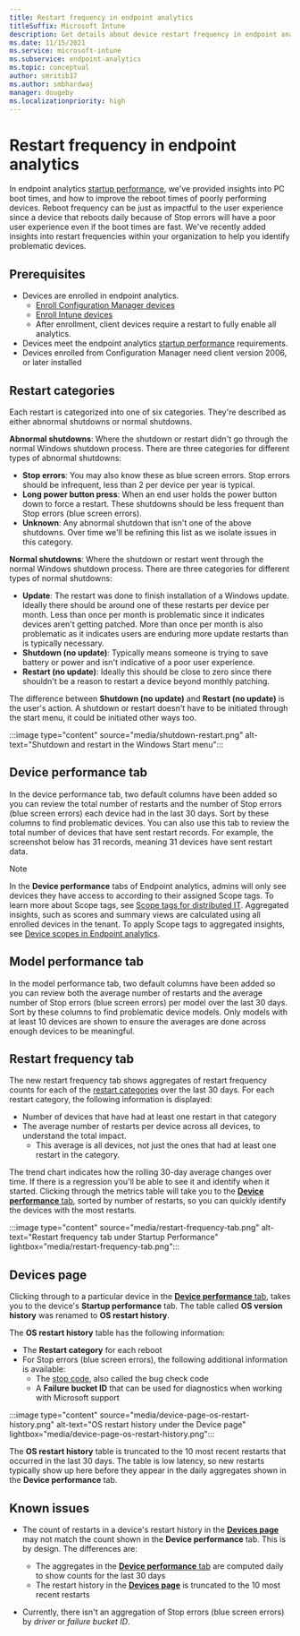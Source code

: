 ```yaml
---
title: Restart frequency in endpoint analytics
titleSuffix: Microsoft Intune
description: Get details about device restart frequency in endpoint analytics
ms.date: 11/15/2021
ms.service: microsoft-intune
ms.subservice: endpoint-analytics
ms.topic: conceptual
author: smritib17
ms.author: smbhardwaj
manager: dougeby
ms.localizationpriority: high
---
```


# Restart frequency in endpoint analytics
<!--IN6225459-->
In endpoint analytics [startup performance](startup-performance.md), we've provided insights into PC boot times, and how to improve the reboot times of poorly performing devices. Reboot frequency can be just as impactful to the user experience since a device that reboots daily because of Stop errors will have a poor user experience even if the boot times are fast. We've recently added insights into restart frequencies within your organization to help you identify problematic devices.

## Prerequisites

- Devices are enrolled in endpoint analytics.
  - [Enroll Configuration Manager devices](enroll-configmgr.md)
  - [Enroll Intune devices](enroll-intune.md)
  - After enrollment, client devices require a restart to fully enable all analytics. <!--7698085-->
- Devices meet the endpoint analytics [startup performance](startup-performance.md) requirements.
- Devices enrolled from Configuration Manager need client version 2006, or later installed

## Restart categories

Each restart is categorized into one of six categories. They're described as either abnormal shutdowns or normal shutdowns.

**Abnormal shutdowns**: Where the shutdown or restart didn't go through the normal Windows shutdown process. There are three categories for different types of abnormal shutdowns:

- **Stop errors**: You may also know these as blue screen errors. Stop errors should be infrequent, less than 2 per device per year is typical.
- **Long power button press**: When an end user holds the power button down to force a restart. These shutdowns should be less frequent than Stop errors (blue screen errors).
- **Unknown**: Any abnormal shutdown that isn't one of the above shutdowns. Over time we'll be refining this list as we isolate issues in this category.

**Normal shutdowns**: Where the shutdown or restart went through the normal Windows shutdown process. There are three categories for different types of normal shutdowns:

- **Update**: The restart was done to finish installation of a Windows update. Ideally there should be around one of these restarts per device per month. Less than once per month is problematic since it indicates devices aren't getting patched. More than once per month is also problematic as it indicates users are enduring more update restarts than is typically necessary.
- **Shutdown (no update)**: Typically means someone is trying to save battery or power and isn't indicative of a poor user experience.
- **Restart (no update)**: Ideally this should be close to zero since there shouldn't be a reason to restart a device beyond monthly patching.

The difference between **Shutdown (no update)** and **Restart (no update)** is the user's action. A shutdown or restart doesn't have to be initiated through the start menu, it could be initiated other ways too.

:::image type="content" source="media/shutdown-restart.png" alt-text="Shutdown and restart in the Windows Start menu":::

## Device performance tab

In the device performance tab, two default columns have been added so you can review the total number of restarts and the number of Stop errors (blue screen errors) each device had in the last 30 days. Sort by these columns to find problematic devices. You can also use this tab to review the total number of devices that have sent restart records. For example, the screenshot below has 31 records, meaning 31 devices have sent restart data.

> [!NOTE]
> In the **Device performance** tabs of Endpoint analytics, admins will only see devices they have access to according to their assigned Scope tags. To learn more about Scope tags, see [Scope tags for distributed IT](../intune/fundamentals/scope-tags.md). Aggregated insights, such as scores and summary views are calculated using all enrolled devices in the tenant. To apply Scope tags to aggregated insights, see [Device scopes in Endpoint analytics](device-scopes.md).

## Model performance tab

In the model performance tab, two default columns have been added so you can review both the average number of restarts and the average number of Stop errors (blue screen errors) per model over the last 30 days. Sort by these columns to find problematic device models. Only models with at least 10 devices are shown to ensure the averages are done across enough devices to be meaningful.

## Restart frequency tab

The new restart frequency tab shows aggregates of restart frequency counts for each of the [restart categories](#restart-categories) over the last 30 days. For each restart category, the following information is displayed:

- Number of devices that have had at least one restart in that category
- The average number of restarts per device across all devices, to understand the total impact.
  - This average is all devices, not just the ones that had at least one restart in the category.

The trend chart indicates how the rolling 30-day average changes over time. If there is a regression you'll be able to see it and identify when it started. Clicking through the metrics table will take you to the [**Device performance** tab](#device-performance-tab), sorted by number of restarts, so you can quickly identify the devices with the most restarts.

:::image type="content" source="media/restart-frequency-tab.png" alt-text="Restart frequency tab under Startup Performance" lightbox="media/restart-frequency-tab.png":::

## Devices page

Clicking through to a particular device in the [**Device performance** tab](#device-performance-tab), takes you to the device's **Startup performance** tab. The table called **OS version history** was renamed to **OS restart history**.

The **OS restart history** table has the following information:

- The **Restart category** for each reboot
- For Stop errors (blue screen errors), the following additional information is available: 
  - The [stop code](/windows-hardware/drivers/debugger/bug-check-code-reference2), also called the bug check code
  - A **Failure bucket ID** that can be used for diagnostics when working with Microsoft support

:::image type="content" source="media/device-page-os-restart-history.png" alt-text="OS restart history under the Device page" lightbox="media/device-page-os-restart-history.png":::

The **OS restart history** table is truncated to the 10 most recent restarts that occurred in the last 30 days. The table is low latency, so new restarts typically show up here before they appear in the daily aggregates shown in the **Device performance** tab.

## Known issues

- The count of restarts in a device's restart history in the [**Devices page**](#devices-page) may not match the count shown in the **Device performance** tab. This is by design. The differences are:

  - The aggregates in the [**Device performance** tab](#device-performance-tab) are computed daily to show counts for the last 30 days
  - The restart history in the [**Devices page**](#devices-page) is truncated to the 10 most recent restarts

- Currently, there isn't an aggregation of Stop errors (blue screen errors) by *driver* or *failure bucket ID*.
